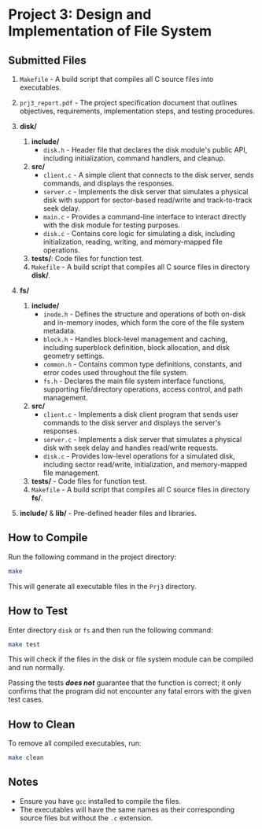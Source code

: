 # Project 3: Design and Implementation of File System 

## Submitted Files

1. ``Makefile`` - A build script that compiles all C source files into executables.

2. ``prj3_report.pdf`` - The project specification document that outlines objectives, requirements, implementation steps, and testing procedures.

3. **disk/**
   1. **include/**
       - `disk.h` - Header file that declares the disk module's public API, including initialization, command handlers, and cleanup.
    2. **src/**
        - `client.c` - A simple client that connects to the disk server, sends commands, and displays the responses.
        - `server.c` - Implements the disk server that simulates a physical disk with support for sector-based read/write and track-to-track seek delay.
        - `main.c` - Provides a command-line interface to interact directly with the disk module for testing purposes.
        - `disk.c` - Contains core logic for simulating a disk, including initialization, reading, writing, and memory-mapped file operations.
    3. **tests/**: Code files for function test.
    4. ``Makefile`` - A build script that compiles all C source files in directory **disk/**.

4. **fs/**
   1. **include/**
      - `inode.h` - Defines the structure and operations of both on-disk and in-memory inodes, which form the core of the file system metadata.
      - `block.h` - Handles block-level management and caching, including superblock definition, block allocation, and disk geometry settings.
      - `common.h` - Contains common type definitions, constants, and error codes used throughout the file system.
      - `fs.h` - Declares the main file system interface functions, supporting file/directory operations, access control, and path management.
    2. **src/**
        - `client.c` - Implements a disk client program that sends user commands to the disk server and displays the server's responses.
        - `server.c` - Implements a disk server that simulates a physical disk with seek delay and handles read/write requests.
        - `disk.c` - Provides low-level operations for a simulated disk, including sector read/write, initialization, and memory-mapped file management.
    3. **tests/** - Code files for function test.
    4. ``Makefile`` - A build script that compiles all C source files in directory **fs/**.

5. **include/** & **lib/** - Pre-defined header files and libraries.

## How to Compile
Run the following command in the project directory:
```sh
make
```
This will generate all executable files in the `Prj3` directory.

## How to Test
Enter directory `disk` or `fs` and then run the following command:
```sh
make test
```
This will check if the files in the disk or file system module can be compiled and run normally. 

Passing the tests ***does not*** guarantee that the function is correct; it only confirms that the program did not encounter any fatal errors with the given test cases.

## How to Clean
To remove all compiled executables, run:
```sh
make clean
```

## Notes
- Ensure you have `gcc` installed to compile the files.
- The executables will have the same names as their corresponding source files but without the `.c` extension.
